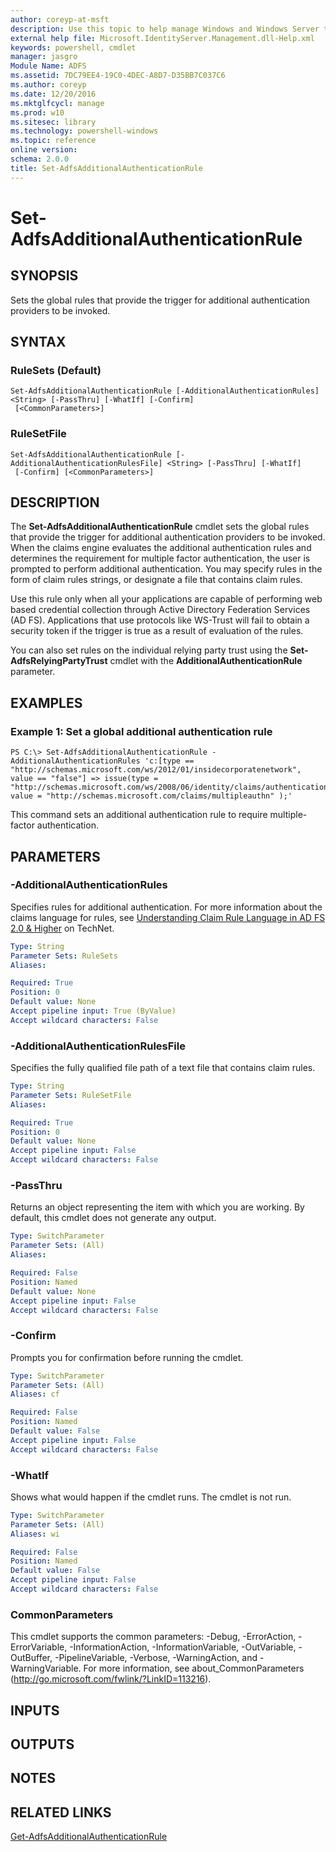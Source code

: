 ```yaml
---
author: coreyp-at-msft
description: Use this topic to help manage Windows and Windows Server technologies with Windows PowerShell.
external help file: Microsoft.IdentityServer.Management.dll-Help.xml
keywords: powershell, cmdlet
manager: jasgro
Module Name: ADFS
ms.assetid: 7DC79EE4-19C0-4DEC-A8D7-D35BB7C037C6
ms.author: coreyp
ms.date: 12/20/2016
ms.mktglfcycl: manage
ms.prod: w10
ms.sitesec: library
ms.technology: powershell-windows
ms.topic: reference
online version: 
schema: 2.0.0
title: Set-AdfsAdditionalAuthenticationRule
---
```


# Set-AdfsAdditionalAuthenticationRule

## SYNOPSIS
Sets the global rules that provide the trigger for additional authentication providers to be invoked.

## SYNTAX

### RuleSets (Default)
```
Set-AdfsAdditionalAuthenticationRule [-AdditionalAuthenticationRules] <String> [-PassThru] [-WhatIf] [-Confirm]
 [<CommonParameters>]
```

### RuleSetFile
```
Set-AdfsAdditionalAuthenticationRule [-AdditionalAuthenticationRulesFile] <String> [-PassThru] [-WhatIf]
 [-Confirm] [<CommonParameters>]
```

## DESCRIPTION
The **Set-AdfsAdditionalAuthenticationRule** cmdlet sets the global rules that provide the trigger for additional authentication providers to be invoked.
When the claims engine evaluates the additional authentication rules and determines the requirement for multiple factor authentication, the user is prompted to perform additional authentication.
You may specify rules in the form of claim rules strings, or designate a file that contains claim rules.

Use this rule only when all your applications are capable of performing web based credential collection through Active Directory Federation Services (AD FS).
Applications that use protocols like WS-Trust will fail to obtain a security token if the trigger is true as a result of evaluation of the rules.

You can also set rules on the individual relying party trust using the **Set-AdfsRelyingPartyTrust** cmdlet with the **AdditionalAuthenticationRule** parameter.

## EXAMPLES

### Example 1: Set a global additional authentication rule
```
PS C:\> Set-AdfsAdditionalAuthenticationRule -AdditionalAuthenticationRules 'c:[type == "http://schemas.microsoft.com/ws/2012/01/insidecorporatenetwork", value == "false"] => issue(type = "http://schemas.microsoft.com/ws/2008/06/identity/claims/authenticationmethod", value = "http://schemas.microsoft.com/claims/multipleauthn" );'
```

This command sets an additional authentication rule to require multiple-factor authentication.

## PARAMETERS

### -AdditionalAuthenticationRules
Specifies rules for additional authentication.
For more information about the claims language for rules, see [Understanding Claim Rule Language in AD FS 2.0 & Higher](http://social.technet.microsoft.com/wiki/contents/articles/4792.understanding-claim-rule-language-in-ad-fs-2-0-higher.aspx) on TechNet.

```yaml
Type: String
Parameter Sets: RuleSets
Aliases: 

Required: True
Position: 0
Default value: None
Accept pipeline input: True (ByValue)
Accept wildcard characters: False
```

### -AdditionalAuthenticationRulesFile
Specifies the fully qualified file path of a text file that contains claim rules.

```yaml
Type: String
Parameter Sets: RuleSetFile
Aliases: 

Required: True
Position: 0
Default value: None
Accept pipeline input: False
Accept wildcard characters: False
```

### -PassThru
Returns an object representing the item with which you are working.
By default, this cmdlet does not generate any output.

```yaml
Type: SwitchParameter
Parameter Sets: (All)
Aliases: 

Required: False
Position: Named
Default value: None
Accept pipeline input: False
Accept wildcard characters: False
```

### -Confirm
Prompts you for confirmation before running the cmdlet.

```yaml
Type: SwitchParameter
Parameter Sets: (All)
Aliases: cf

Required: False
Position: Named
Default value: False
Accept pipeline input: False
Accept wildcard characters: False
```

### -WhatIf
Shows what would happen if the cmdlet runs.
The cmdlet is not run.

```yaml
Type: SwitchParameter
Parameter Sets: (All)
Aliases: wi

Required: False
Position: Named
Default value: False
Accept pipeline input: False
Accept wildcard characters: False
```

### CommonParameters
This cmdlet supports the common parameters: -Debug, -ErrorAction, -ErrorVariable, -InformationAction, -InformationVariable, -OutVariable, -OutBuffer, -PipelineVariable, -Verbose, -WarningAction, and -WarningVariable. For more information, see about_CommonParameters (http://go.microsoft.com/fwlink/?LinkID=113216).

## INPUTS

## OUTPUTS

## NOTES

## RELATED LINKS

[Get-AdfsAdditionalAuthenticationRule](./Get-AdfsAdditionalAuthenticationRule.md)

